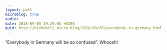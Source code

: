 ```yaml
---
layout: post
microblog: true
audio: 
date: 2018-09-05 19:29:05 +0200
guid: http://binkdotli.micro.blog/2018/09/05/everybody-in-germany.html
---
```

“Everybody in Germany will be so confused”. Whoosh!
